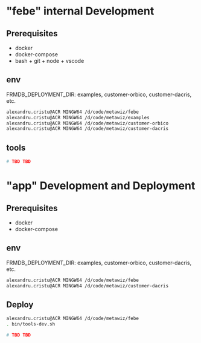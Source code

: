 # "febe" internal Development

## Prerequisites

* docker
* docker-compose
* bash + git + node + vscode

## env

FRMDB_DEPLOYMENT_DIR: examples, customer-orbico, customer-dacris, etc.

```bash
alexandru.cristu@ACR MINGW64 /d/code/metawiz/febe
alexandru.cristu@ACR MINGW64 /d/code/metawiz/examples
alexandru.cristu@ACR MINGW64 /d/code/metawiz/customer-orbico
alexandru.cristu@ACR MINGW64 /d/code/metawiz/customer-dacris
```

## tools

```bash
# TBD TBD
```

# "app" Development and Deployment

## Prerequisites

* docker
* docker-compose

## env

FRMDB_DEPLOYMENT_DIR: examples, customer-orbico, customer-dacris, etc.

```bash
alexandru.cristu@ACR MINGW64 /d/code/metawiz/febe
alexandru.cristu@ACR MINGW64 /d/code/metawiz/customer-dacris
```

## Deploy

```bash
alexandru.cristu@ACR MINGW64 /d/code/metawiz/febe
. bin/tools-dev.sh

# TBD TBD
```
